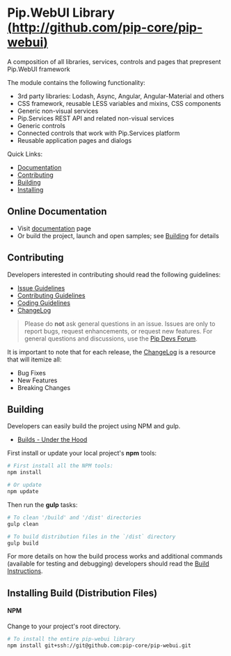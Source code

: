 # Pip.WebUI Library [(http://github.com/pip-core/pip-webui)](http://github.com/pip-core/pip-webui)

A composition of all libraries, services, controls and pages that prepresent Pip.WebUI framework

The module contains the following functionality:

* 3rd party libraries: Lodash, Async, Angular, Angular-Material and others
* CSS framework, reusable LESS variables and mixins, CSS components 
* Generic non-visual services
* Pip.Services REST API and related non-visual services
* Generic controls 
* Connected controls that work with Pip.Services platform
* Reusable application pages and dialogs  

Quick Links:

* [Documentation](#documentation)
* [Contributing](#contributing)
* [Building](#building)
* [Installing](#installing)

## <a name="documentation"></a> Online Documentation

- Visit [documentation](doc/index.md) page
- Or build the project, launch and open samples; see [Building](#building) for details
   
## <a name="contributing"></a> Contributing

Developers interested in contributing should read the following guidelines:

- [Issue Guidelines](docs/guides/CONTRIBUTING.md#submit)
- [Contributing Guidelines](docs/guides/CONTRIBUTING.md)
- [Coding Guidelines](docs/guides/CODING.md)
- [ChangeLog](CHANGELOG.md)

> Please do **not** ask general questions in an issue. Issues are only to report bugs, request
  enhancements, or request new features. For general questions and discussions, use the
  [Pip Devs Forum](https://groups.google.com/forum/#!forum/pipdevs).

It is important to note that for each release, the [ChangeLog](CHANGELOG.md) is a resource that will
itemize all:

- Bug Fixes
- New Features
- Breaking Changes
   
## <a name="building"></a> Building

Developers can easily build the project using NPM and gulp.

* [Builds - Under the Hood](docs/guides/BUILD.md)

First install or update your local project's **npm** tools:

```bash
# First install all the NPM tools:
npm install

# Or update
npm update
```

Then run the **gulp** tasks:

```bash
# To clean '/build' and '/dist' directories
gulp clean

# To build distribution files in the `/dist` directory
gulp build
```

For more details on how the build process works and additional commands (available for testing and
debugging) developers should read the [Build Instructions](docs/guides/BUILD.md).

## <a name="installing"></a> Installing Build (Distribution Files)

#### NPM

Change to your project's root directory.

```bash
# To install the entire pip-webui library
npm install git+ssh://git@github.com:pip-core/pip-webui.git
```
